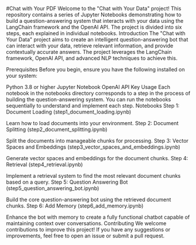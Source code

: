 #Chat with Your PDF
Welcome to the "Chat with Your Data" project! This repository contains a series of Jupyter Notebooks demonstrating how to build a question-answering system that interacts with your data using the LangChain framework and the OpenAI API. The project is divided into six steps, each explained in individual notebooks.
Introduction
The "Chat with Your Data" project aims to create an intelligent question-answering bot that can interact with your data, retrieve relevant information, and provide contextually accurate answers. The project leverages the LangChain framework, OpenAI API, and advanced NLP techniques to achieve this.

Prerequisites
Before you begin, ensure you have the following installed on your system:

Python 3.8 or higher
Jupyter Notebook
OpenAI API Key
Usage
Each notebook in the notebooks directory corresponds to a step in the process of building the question-answering system. You can run the notebooks sequentially to understand and implement each step.
Notebooks
Step 1: Document Loading (step1_document_loading.ipynb)

Learn how to load documents into your environment.
Step 2: Document Splitting (step2_document_splitting.ipynb)

Split the documents into manageable chunks for processing.
Step 3: Vector Spaces and Embeddings (step3_vector_spaces_and_embeddings.ipynb)

Generate vector spaces and embeddings for the document chunks.
Step 4: Retrieval (step4_retrieval.ipynb)

Implement a retrieval system to find the most relevant document chunks based on a query.
Step 5: Question Answering Bot (step5_question_answering_bot.ipynb)

Build the core question-answering bot using the retrieved document chunks.
Step 6: Add Memory (step6_add_memory.ipynb)

Enhance the bot with memory to create a fully functional chatbot capable of maintaining context over conversations.
Contributing
We welcome contributions to improve this project! If you have any suggestions or improvements, feel free to open an issue or submit a pull request.
